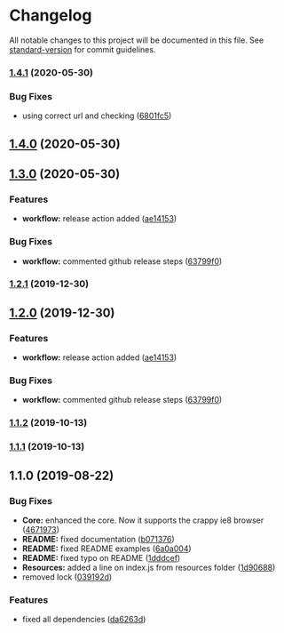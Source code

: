 # Changelog

All notable changes to this project will be documented in this file. See [standard-version](https://github.com/conventional-changelog/standard-version) for commit guidelines.

### [1.4.1](https://github.com/pablohpsilva/axios-resources/compare/v1.4.0...v1.4.1) (2020-05-30)


### Bug Fixes

* using correct url and checking ([6801fc5](https://github.com/pablohpsilva/axios-resources/commit/6801fc599145c056ef77ba50d184131c2bbdf6b0))

## [1.4.0](https://github.com/pablohpsilva/axios-resources/compare/v1.3.0...v1.4.0) (2020-05-30)

## [1.3.0](https://github.com/pablohpsilva/axios-resources/compare/v1.1.2...v1.3.0) (2020-05-30)


### Features

* **workflow:** release action added ([ae14153](https://github.com/pablohpsilva/axios-resources/commit/ae14153174419f8cb6b9854dd2a9656527f9d7f4))


### Bug Fixes

* **workflow:** commented github release steps ([63799f0](https://github.com/pablohpsilva/axios-resources/commit/63799f0bb43446c2074987af1a77750d1fbed15c))

### [1.2.1](https://github.com/pablohpsilva/axios-resources/compare/v1.2.0...v1.2.1) (2019-12-30)

## [1.2.0](https://github.com/pablohpsilva/axios-resources/compare/v1.1.2...v1.2.0) (2019-12-30)


### Features

* **workflow:** release action added ([ae14153](https://github.com/pablohpsilva/axios-resources/commit/ae14153174419f8cb6b9854dd2a9656527f9d7f4))


### Bug Fixes

* **workflow:** commented github release steps ([63799f0](https://github.com/pablohpsilva/axios-resources/commit/63799f0bb43446c2074987af1a77750d1fbed15c))

### [1.1.2](https://github.com/pablohpsilva/axios-resources/compare/v1.1.1...v1.1.2) (2019-10-13)

### [1.1.1](https://github.com/pablohpsilva/axios-resources/compare/v1.1.0...v1.1.1) (2019-10-13)

## 1.1.0 (2019-08-22)


### Bug Fixes

* **Core:** enhanced the core. Now it supports the crappy ie8 browser ([4671973](https://github.com/pablohpsilva/axios-resources/commit/4671973))
* **README:** fixed documentation ([b071376](https://github.com/pablohpsilva/axios-resources/commit/b071376))
* **README:** fixed README examples ([6a0a004](https://github.com/pablohpsilva/axios-resources/commit/6a0a004))
* **README:** fixed typo on README ([1dddcef](https://github.com/pablohpsilva/axios-resources/commit/1dddcef))
* **Resources:** added a line on index.js from resources folder ([1d90688](https://github.com/pablohpsilva/axios-resources/commit/1d90688))
* removed lock ([039192d](https://github.com/pablohpsilva/axios-resources/commit/039192d))


### Features

* fixed all dependencies ([da6263d](https://github.com/pablohpsilva/axios-resources/commit/da6263d))

